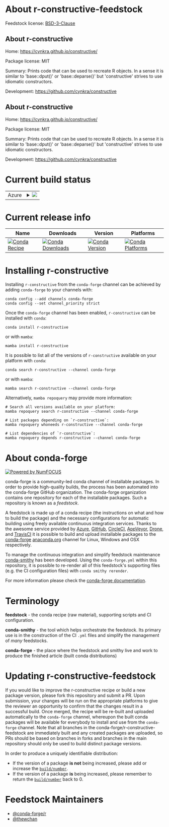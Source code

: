 About r-constructive-feedstock
==============================

Feedstock license: [BSD-3-Clause](https://github.com/conda-forge/r-constructive-feedstock/blob/main/LICENSE.txt)


About r-constructive
--------------------

Home: https://cynkra.github.io/constructive/

Package license: MIT

Summary: Prints code that can be used to recreate R objects. In a sense it is similar to 'base::dput()' or 'base::deparse()' but 'constructive' strives to use idiomatic constructors.

Development: https://github.com/cynkra/constructive

About r-constructive
--------------------

Home: https://cynkra.github.io/constructive/

Package license: MIT

Summary: Prints code that can be used to recreate R objects. In a sense it is similar to 'base::dput()' or 'base::deparse()' but 'constructive' strives to use idiomatic constructors.

Development: https://github.com/cynkra/constructive

Current build status
====================


<table>
    
  <tr>
    <td>Azure</td>
    <td>
      <details>
        <summary>
          <a href="https://dev.azure.com/conda-forge/feedstock-builds/_build/latest?definitionId=23254&branchName=main">
            <img src="https://dev.azure.com/conda-forge/feedstock-builds/_apis/build/status/r-constructive-feedstock?branchName=main">
          </a>
        </summary>
        <table>
          <thead><tr><th>Variant</th><th>Status</th></tr></thead>
          <tbody><tr>
              <td>linux_64</td>
              <td>
                <a href="https://dev.azure.com/conda-forge/feedstock-builds/_build/latest?definitionId=23254&branchName=main">
                  <img src="https://dev.azure.com/conda-forge/feedstock-builds/_apis/build/status/r-constructive-feedstock?branchName=main&jobName=linux&configuration=linux%20linux_64_" alt="variant">
                </a>
              </td>
            </tr><tr>
              <td>osx_64</td>
              <td>
                <a href="https://dev.azure.com/conda-forge/feedstock-builds/_build/latest?definitionId=23254&branchName=main">
                  <img src="https://dev.azure.com/conda-forge/feedstock-builds/_apis/build/status/r-constructive-feedstock?branchName=main&jobName=osx&configuration=osx%20osx_64_" alt="variant">
                </a>
              </td>
            </tr><tr>
              <td>win_64</td>
              <td>
                <a href="https://dev.azure.com/conda-forge/feedstock-builds/_build/latest?definitionId=23254&branchName=main">
                  <img src="https://dev.azure.com/conda-forge/feedstock-builds/_apis/build/status/r-constructive-feedstock?branchName=main&jobName=win&configuration=win%20win_64_" alt="variant">
                </a>
              </td>
            </tr>
          </tbody>
        </table>
      </details>
    </td>
  </tr>
</table>

Current release info
====================

| Name | Downloads | Version | Platforms |
| --- | --- | --- | --- |
| [![Conda Recipe](https://img.shields.io/badge/recipe-r--constructive-green.svg)](https://anaconda.org/conda-forge/r-constructive) | [![Conda Downloads](https://img.shields.io/conda/dn/conda-forge/r-constructive.svg)](https://anaconda.org/conda-forge/r-constructive) | [![Conda Version](https://img.shields.io/conda/vn/conda-forge/r-constructive.svg)](https://anaconda.org/conda-forge/r-constructive) | [![Conda Platforms](https://img.shields.io/conda/pn/conda-forge/r-constructive.svg)](https://anaconda.org/conda-forge/r-constructive) |

Installing r-constructive
=========================

Installing `r-constructive` from the `conda-forge` channel can be achieved by adding `conda-forge` to your channels with:

```
conda config --add channels conda-forge
conda config --set channel_priority strict
```

Once the `conda-forge` channel has been enabled, `r-constructive` can be installed with `conda`:

```
conda install r-constructive
```

or with `mamba`:

```
mamba install r-constructive
```

It is possible to list all of the versions of `r-constructive` available on your platform with `conda`:

```
conda search r-constructive --channel conda-forge
```

or with `mamba`:

```
mamba search r-constructive --channel conda-forge
```

Alternatively, `mamba repoquery` may provide more information:

```
# Search all versions available on your platform:
mamba repoquery search r-constructive --channel conda-forge

# List packages depending on `r-constructive`:
mamba repoquery whoneeds r-constructive --channel conda-forge

# List dependencies of `r-constructive`:
mamba repoquery depends r-constructive --channel conda-forge
```


About conda-forge
=================

[![Powered by
NumFOCUS](https://img.shields.io/badge/powered%20by-NumFOCUS-orange.svg?style=flat&colorA=E1523D&colorB=007D8A)](https://numfocus.org)

conda-forge is a community-led conda channel of installable packages.
In order to provide high-quality builds, the process has been automated into the
conda-forge GitHub organization. The conda-forge organization contains one repository
for each of the installable packages. Such a repository is known as a *feedstock*.

A feedstock is made up of a conda recipe (the instructions on what and how to build
the package) and the necessary configurations for automatic building using freely
available continuous integration services. Thanks to the awesome service provided by
[Azure](https://azure.microsoft.com/en-us/services/devops/), [GitHub](https://github.com/),
[CircleCI](https://circleci.com/), [AppVeyor](https://www.appveyor.com/),
[Drone](https://cloud.drone.io/welcome), and [TravisCI](https://travis-ci.com/)
it is possible to build and upload installable packages to the
[conda-forge](https://anaconda.org/conda-forge) [anaconda.org](https://anaconda.org/)
channel for Linux, Windows and OSX respectively.

To manage the continuous integration and simplify feedstock maintenance
[conda-smithy](https://github.com/conda-forge/conda-smithy) has been developed.
Using the ``conda-forge.yml`` within this repository, it is possible to re-render all of
this feedstock's supporting files (e.g. the CI configuration files) with ``conda smithy rerender``.

For more information please check the [conda-forge documentation](https://conda-forge.org/docs/).

Terminology
===========

**feedstock** - the conda recipe (raw material), supporting scripts and CI configuration.

**conda-smithy** - the tool which helps orchestrate the feedstock.
                   Its primary use is in the construction of the CI ``.yml`` files
                   and simplify the management of *many* feedstocks.

**conda-forge** - the place where the feedstock and smithy live and work to
                  produce the finished article (built conda distributions)


Updating r-constructive-feedstock
=================================

If you would like to improve the r-constructive recipe or build a new
package version, please fork this repository and submit a PR. Upon submission,
your changes will be run on the appropriate platforms to give the reviewer an
opportunity to confirm that the changes result in a successful build. Once
merged, the recipe will be re-built and uploaded automatically to the
`conda-forge` channel, whereupon the built conda packages will be available for
everybody to install and use from the `conda-forge` channel.
Note that all branches in the conda-forge/r-constructive-feedstock are
immediately built and any created packages are uploaded, so PRs should be based
on branches in forks and branches in the main repository should only be used to
build distinct package versions.

In order to produce a uniquely identifiable distribution:
 * If the version of a package **is not** being increased, please add or increase
   the [``build/number``](https://docs.conda.io/projects/conda-build/en/latest/resources/define-metadata.html#build-number-and-string).
 * If the version of a package **is** being increased, please remember to return
   the [``build/number``](https://docs.conda.io/projects/conda-build/en/latest/resources/define-metadata.html#build-number-and-string)
   back to 0.

Feedstock Maintainers
=====================

* [@conda-forge/r](https://github.com/orgs/conda-forge/teams/r/)
* [@thewchan](https://github.com/thewchan/)


